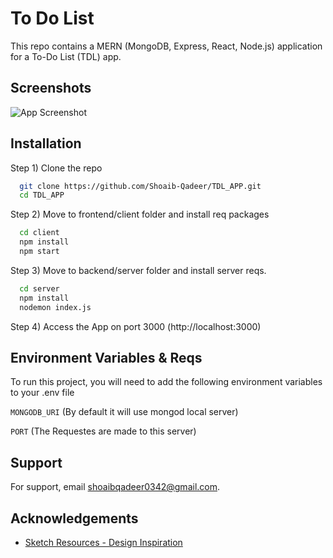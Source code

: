 
# To Do List

This repo contains a MERN (MongoDB, Express, React, Node.js) application for a To-Do List (TDL) app.





## Screenshots

![App Screenshot](https://i.imgur.com/39N1Eh8.png)




## Installation

Step 1) Clone the repo

```bash
  git clone https://github.com/Shoaib-Qadeer/TDL_APP.git
  cd TDL_APP
```

Step 2) Move to frontend/client folder and install req packages

```bash
  cd client
  npm install
  npm start
```

Step 3) Move to backend/server folder and install server reqs.
```bash
  cd server 
  npm install
  nodemon index.js
```

Step 4) Access the App on port 3000 (http://localhost:3000)



## Environment Variables & Reqs

To run this project, you will need to add the following environment variables to your .env file

`MONGODB_URI` 
(By default it will use mongod local server)

`PORT` (The Requestes are made to this server)




## Support

For support, email shoaibqadeer0342@gmail.com.


## Acknowledgements

 - [Sketch Resources - Design Inspiration](https://www.sketchappsources.com/free-source/989-checklist-app-sketch-freebie-resource.html)

